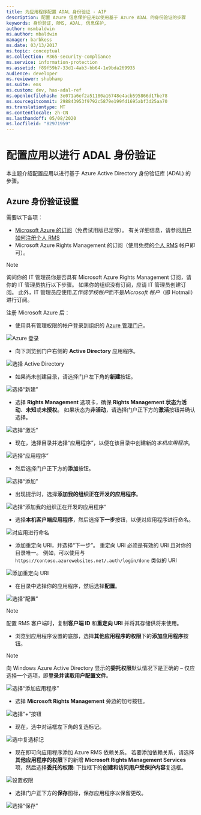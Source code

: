 ```yaml
---
title: 为应用程序配置 ADAL 身份验证 - AIP
description: 配置 Azure 信息保护应用以使用基于 Azure ADAL 的身份验证的步骤
keywords: 身份验证, RMS, ADAL, 信息保护,
author: msmbaldwin
ms.author: mbaldwin
manager: barbkess
ms.date: 03/13/2017
ms.topic: conceptual
ms.collection: M365-security-compliance
ms.service: information-protection
ms.assetid: f89f59b7-33d1-4ab3-bb64-1e9bda269935
audience: developer
ms.reviewer: shubhamp
ms.suite: ems
ms.custom: dev, has-adal-ref
ms.openlocfilehash: 3e071a6ef2a51180a16748e4acb595866d17be78
ms.sourcegitcommit: 298843953f9792c5879e199fd1695abf3d25aa70
ms.translationtype: MT
ms.contentlocale: zh-CN
ms.lasthandoff: 05/08/2020
ms.locfileid: "82971959"
---
```

# <a name="configure-your-app-for-adal-authentication"></a>配置应用以进行 ADAL 身份验证

本主题介绍配置应用以进行基于 Azure Active Directory 身份验证库 (ADAL) 的步骤。

## <a name="azure-authentication-setup"></a>Azure 身份验证设置

需要以下各项：

- [Microsoft Azure 的订阅](https://azure.microsoft.com/)（免费试用版已足够）。 有关详细信息，请参阅[用户如何注册个人 RMS](../rms-for-individuals-user-sign-up.md)
- Microsoft Azure Rights Management 的订阅（使用免费的[个人 RMS](https://technet.microsoft.com/library/dn592127.aspx) 帐户即可）。

> [!NOTE]
> 询问你的 IT 管理员你是否具有 Microsoft Azure Rights Management 订阅，请你的 IT 管理员执行以下步骤。 如果你的组织没有订阅，应请 IT 管理员创建订阅。 此外，IT 管理员应使用*工作或学校帐户*而不是*Microsoft 帐户*（即 Hotmail）进行订阅。

注册 Microsoft Azure 后：

- 使用具有管理权限的帐户登录到组织的 [Azure 管理门户](https://manage.windowsazure.com)。

![Azure 登录](../media/AzurePortalLogin.png)

- 向下浏览到门户右侧的 **Active Directory** 应用程序。

![选择 Active Directory](../media/AzureADPick.png)

- 如果尚未创建目录，请选择门户左下角的**新建**按钮。

![选择“新建”](../media/AzureNewBtn.png)

- 选择 **Rights Management** 选项卡，确保 **Rights Management 状态**为**活动**、**未知**或**未授权**。 如果状态为**非活动**，请选择门户正下方的**激活**按钮并确认选择。

![选择“激活”](../media/RMTab.png)

- 现在，选择目录并选择“应用程序”，以便在该目录中创建新的*本机应用程序*。

![选择“应用程序”](../media/CreateNativeApp.png)

- 然后选择门户正下方的**添加**按钮。

![选择“添加”](../media/AddAppBtn.png)

- 出现提示时，选择**添加我的组织正在开发的应用程序**。

![选择“添加我的组织正在开发的应用程序”](../media/AddAnAppPick.png)

- 选择**本机客户端应用程序**，然后选择**下一步**按钮，以便对应用程序进行命名。

![对应用进行命名](../media/TellUsInput.png)

- 添加重定向 URI，并选择“下一步”。
  重定向 URI 必须是有效的 URI 且对你的目录唯一。 例如，可以使用与 `https://contoso.azurewebsites.net/.auth/login/done` 类似的 URI

![添加重定向 URI](../media/RedirectURI.png)

- 在目录中选择你的应用程序，然后选择**配置**。

![选择“配置”](../media/ConfigYourApp.png)

>[!NOTE]
> 配置 RMS 客户端时，复制**客户端 ID** 和**重定向 URI** 并将其存储供将来使用。

- 浏览到应用程序设置的底部，选择**其他应用程序的权限**下的**添加应用程序**按钮。

>[!NOTE]
> 向 Windows Azure Active Directory 显示的**委托权限**默认情况下是正确的 – 仅应选择一个选项，即**登录并读取用户配置文件**。

![选择“添加应用程序”](../media/PermissionsToOtherBtn.png)

- 选择 **Microsoft Rights Management** 旁边的加号按钮。

![选择“+”按钮](../media/ChoosePlusBtn.png)

- 现在，选中对话框左下角的复选标记。

![选中复选标记](../media/choosecheck01.png)

- 现在即可向应用程序添加 Azure RMS 依赖关系。 若要添加依赖关系，请选择**其他应用程序的权限**下的新增 **Microsoft Rights Management Services** 项，然后选择**委托的权限:** 下拉框下的**创建和访问用户受保护内容**复选框。

![设置权限](../media/AddDependency.png)

- 选择门户正下方的**保存**图标，保存应用程序以保留更改。

![选择“保存”](../media/SaveApplication.png)
